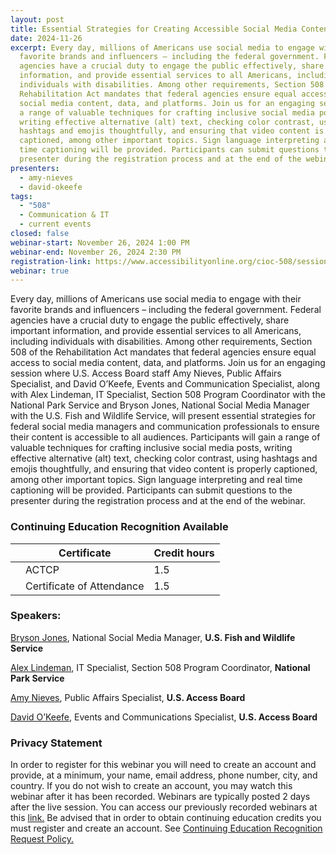 ```yaml
---
layout: post
title: Essential Strategies for Creating Accessible Social Media Content
date: 2024-11-26
excerpt: Every day, millions of Americans use social media to engage with their
  favorite brands and influencers – including the federal government. Federal
  agencies have a crucial duty to engage the public effectively, share important
  information, and provide essential services to all Americans, including
  individuals with disabilities. Among other requirements, Section 508 of the
  Rehabilitation Act mandates that federal agencies ensure equal access to
  social media content, data, and platforms. Join us for an engaging session where U.S. Access Board staff Amy Nieves, Public Affairs Specialist, and David O’Keefe, Events and Communication Specialist, along with Alex Lindeman, IT Specialist, Section 508 Program Coordinator with the National Park Service and Bryson Jones, National Social Media Manager with the U.S. Fish and Wildlife Service, will present essential strategies for federal social media managers and communication professionals to ensure their content is accessible to all audiences. Participants will gain
  a range of valuable techniques for crafting inclusive social media posts,
  writing effective alternative (alt) text, checking color contrast, using
  hashtags and emojis thoughtfully, and ensuring that video content is properly
  captioned, among other important topics. Sign language interpreting and real
  time captioning will be provided. Participants can submit questions to the
  presenter during the registration process and at the end of the webinar.
presenters:
  - amy-nieves
  - david-okeefe
tags:
  - "508"
  - Communication & IT
  - current events
closed: false
webinar-start: November 26, 2024 1:00 PM
webinar-end: November 26, 2024 2:30 PM
registration-link: https://www.accessibilityonline.org/cioc-508/session?id=111139
webinar: true
---
```

Every day, millions of Americans use social media to engage with their favorite brands and influencers – including the federal government. Federal agencies have a crucial duty to engage the public effectively, share important information, and provide essential services to all Americans, including individuals with disabilities. Among other requirements, Section 508 of the Rehabilitation Act mandates that federal agencies ensure equal access to social media content, data, and platforms. Join us for an engaging session where U.S. Access Board staff Amy Nieves, Public Affairs Specialist, and David O’Keefe, Events and Communication Specialist, along with Alex Lindeman, IT Specialist, Section 508 Program Coordinator with the National Park Service and Bryson Jones, National Social Media Manager with the U.S. Fish and Wildlife Service, will present essential strategies for federal social media managers and communication professionals to ensure their content is accessible to all audiences. Participants will gain a range of valuable techniques for crafting inclusive social media posts, writing effective alternative (alt) text, checking color contrast, using hashtags and emojis thoughtfully, and ensuring that video content is properly captioned, among other important topics. Sign language interpreting and real time captioning will be provided. Participants can submit questions to the presenter during the registration process and at the end of the webinar.

### Continuing Education Recognition Available

|     | **Certificate**           | **Credit hours** |
| --- | ------------------------- | ---------------- |
|     | ACTCP                     | 1.5              |
|     | Certificate of Attendance | 1.5              |

### Speakers:

[Bryson Jones](https://www.accessibilityonline.org/speakers/speaker.aspx?id=11109&ret=Essential%20Strategies%20for%20Creating%20Accessible%20Social%20Media%20Content), National Social Media Manager, **U.S. Fish and Wildlife Service**

[Alex Lindeman](https://www.accessibilityonline.org/speakers/speaker.aspx?id=11108&ret=Essential%20Strategies%20for%20Creating%20Accessible%20Social%20Media%20Content), IT Specialist, Section 508 Program Coordinator, **National Park Service**

[Amy Nieves](https://www.accessibilityonline.org/speakers/speaker.aspx?id=11099&ret=Essential%20Strategies%20for%20Creating%20Accessible%20Social%20Media%20Content), Public Affairs Specialist, **U.S. Access Board**

[David O’Keefe](https://www.accessibilityonline.org/speakers/speaker.aspx?id=11100&ret=Essential%20Strategies%20for%20Creating%20Accessible%20Social%20Media%20Content), Events and Communications Specialist, **U.S. Access Board**

### Privacy Statement

In order to register for this webinar you will need to create an account and provide, at a minimum, your name, email address, phone number, city, and country. If you do not wish to create an account, you may watch this webinar after it has been recorded. Webinars are typically posted 2 days after the live session. You can access our previously recorded webinars at this [link.](https://www.accessibilityonline.org/archives/) Be advised that in order to obtain continuing education credits you must register and create an account. See [Continuing Education Recognition Request Policy.](https://www.accessibilityonline.org/continuing-education/CEUDetails.aspx)
